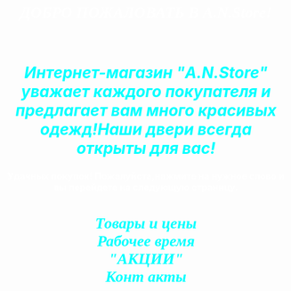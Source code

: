 <HTML>
<HEAD> 
  <TITLE>A.N.Store</TITLE>
 </HEAD>
 <BODY>
<BODY BACKGROUND="https://catherineasquithgallery.com/uploads/posts/2021-12/1639666124_69-catherineasquithgallery-com-p-rozovii-estetichnii-fon-168.jpg">
<BR><BR><BR><BR><BR><BR><BR><BR><BR><BR><BR><BR>
<H1 ALIGN="CENTER"><FONT FACE="Comic Sans MS"><I><FONT COLOR="WHITE">
ДОБРО ПОЖАЛОВАТЬ В A.N.Store!</FONT></I></FONT></H1><BR>
<H1 ALIGN="CENTER"><I><FONT COLOR="00FFFF">Интернет-магазин "A.N.Store" уважает каждого покупателя и предлагает вам много красивых одежд!Наши двери всегда открыты для вас!</FONT></I></H1>
<H3 ALIGN="CENTER"><FONT COLOR="WHITE">Удачных покупок! Пожалуйста,нажмите на нужное слово и вы перейдете на следующую страницу.</FONT></H3>
<B><FONT COLOR="00FFFF"><H1 ALIGN="CENTER"><I><FONT FACE="Comic Sans MS">Товары и цены<BR>Рабочее время<BR>"АКЦИИ"<BR>Конт акты
 </BODY>
</HTML>
